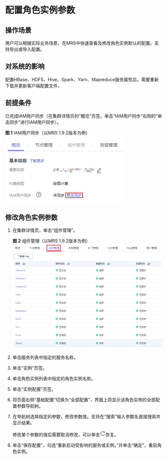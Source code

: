 # 配置角色实例参数<a name="mrs_01_0208"></a>

## 操作场景<a name="section4364830519950"></a>

用户可以根据实际业务场景，在MRS中快速查看及修改角色实例默认的配置。支持导出或导入配置。

## 对系统的影响<a name="section43521686191035"></a>

配置HBase、HDFS、Hive、Spark、Yarn、Mapreduce服务属性后，需要重新下载并更新客户端配置文件。

## 前提条件<a name="section19851821141510"></a>

已完成IAM用户同步（在集群详情页的“概览”页签，单击“IAM用户同步“右侧的“单击同步”进行IAM用户同步）。

**图 1**  IAM用户同步（以MRS 1.9.2版本为例）<a name="zh-cn_topic_0173397554_zh-cn_topic_0173397446_fig147531617121511"></a>  
![](figures/IAM用户同步（以MRS-1-9-2版本为例）-21.png "IAM用户同步（以MRS-1-9-2版本为例）-21")

## 修改角色实例参数<a name="section3663617191025"></a>

1.  在集群详情页，单击“组件管理”。

    **图 2**  组件管理（以MRS 1.9.2版本为例）<a name="fig12565520121916"></a>  
    ![](figures/组件管理（以MRS-1-9-2版本为例）.png "组件管理（以MRS-1-9-2版本为例）")

2.  单击服务列表中指定的服务名称。
3.  单击“实例”页签。
4.  单击角色实例列表中指定的角色实例名称。
5.  单击“实例配置”页签。
6.  将页面右侧“基础配置”切换为“全部配置”，界面上将显示该角色实例的全部配置参数导航树。
7.  在导航树选择指定的参数，修改参数值。支持在“搜索“输入参数名直接搜索并显示结果。

    修改某个参数的值后需要取消修改，可以单击![](figures/icon_mrs_pre_undo.png)恢复。

8.  单击“保存配置”，勾选“重新启动受影响的服务或实例。”并单击“确定”，重启角色实例。

